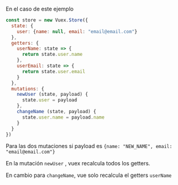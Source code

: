 
En el caso de este ejemplo

```javascript
const store = new Vuex.Store({
  state: {
    user: {name: null, email: "email@email.com"}
  },
  getters: {
    userName: state => {
      return state.user.name
    },
    userEmail: state => {
      return state.user.email
    }
  },
  mutations: {
    newUser (state, payload) {
      state.user = payload
    },
    changeName (state, payload) {
      state.user.name = payload.name
    }
  }
})
```
Para las dos mutaciones si payload es `{name: "NEW_NAME", email: "email@email.com"}`

En la mutación `newUser` , vuex recalcula todos los getters.

En cambio para `changeName`, vue solo recalcula el getters `userName`
